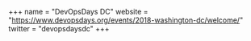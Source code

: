 +++
name = "DevOpsDays DC"
website = "https://www.devopsdays.org/events/2018-washington-dc/welcome/"
twitter = "devopsdaysdc"
+++